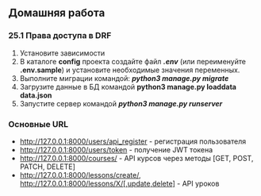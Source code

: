 ## Домашняя работа
### 25.1 Права доступа в DRF

1. Установите зависимости
2. В каталоге __config__ проекта создайте файл ___.env___ (или переименуйте __.env.sample__) и установите необходимые значения переменных.
3. Выполните миграции командой: ___python3 manage.py migrate___
4. Загрузите данные в БД командой __python3 manage.py loaddata data.json__
5. Запустите сервер командой ___python3 manage.py runserver___

### Основные URL
- http://127.0.0.1:8000/users/api_register - регистрация пользователя
- http://127.0.0.1:8000/users/token - получение JWT токена
- http://127.0.0.1:8000/courses/ - API курсов через методы [GET, POST, PATCH, DELETE]
- http://127.0.0.1:8000/lessons/create/, http://127.0.0.1:8000/lessons/X/[,update,delete] - API уроков
